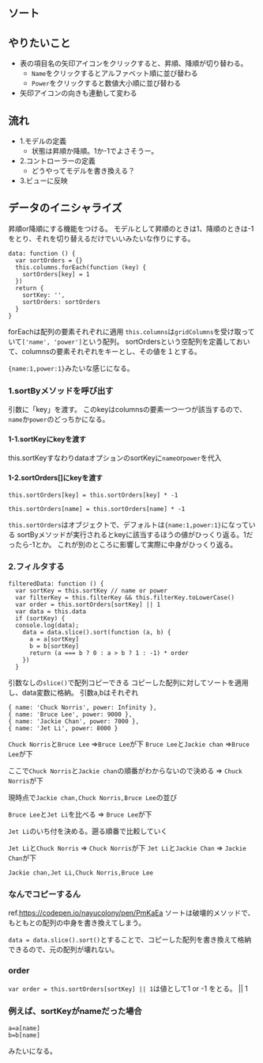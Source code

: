 ## ソート

## やりたいこと
- 表の項目名の矢印アイコンをクリックすると、昇順、降順が切り替わる。
  - `Name`をクリックするとアルファベット順に並び替わる
  - `Power`をクリックすると数値大小順に並び替わる
- 矢印アイコンの向きも連動して変わる

## 流れ
* 1.モデルの定義
  - 状態は昇順か降順。1か-1でよさそうー。
* 2.コントローラーの定義
  - どうやってモデルを書き換える？
* 3.ビューに反映

## データのイニシャライズ

昇順or降順にする機能をつける。
モデルとして昇順のときは1、降順のときは-1をとり、それを切り替えるだけでいいみたいな作りにする。

```
data: function () {
  var sortOrders = {}
  this.columns.forEach(function (key) {
    sortOrders[key] = 1
  })
  return {
    sortKey: '',
    sortOrders: sortOrders
  }
}
```

forEachは配列の要素それぞれに適用
`this.columns`は`gridColumns`を受け取っていて`['name', 'power']`という配列。
sortOrdersという空配列を定義しておいて、columnsの要素それぞれをキーとし、その値を１とする。

`{name:1,power:1}`みたいな感じになる。


### 1.sortByメソッドを呼び出す
引数に「key」を渡す。
このkeyはcolumnsの要素一つ一つが該当するので、`name`か`power`のどっちかになる。

#### 1-1.sortKeyにkeyを渡す
this.sortKeyすなわりdataオプションのsortKeyに`name`or`power`を代入
    
#### 1-2.sortOrders[]にkeyを渡す
`this.sortOrders[key] = this.sortOrders[key] * -1`

`this.sortOrders[name] = this.sortOrders[name] * -1`

`this.sortOrders`はオブジェクトで、デフォルトは`{name:1,power:1}`になっている
sortByメソッドが実行されるとkeyに該当するほうの値がひっくり返る。1だったら-1とか。
これが別のところに影響して実際に中身がひっくり返る。

### 2.フィルタする
```
filteredData: function () {
  var sortKey = this.sortKey // name or power
  var filterKey = this.filterKey && this.filterKey.toLowerCase()
  var order = this.sortOrders[sortKey] || 1
  var data = this.data
  if (sortKey) {
  console.log(data);
    data = data.slice().sort(function (a, b) {
      a = a[sortKey]
      b = b[sortKey]
      return (a === b ? 0 : a > b ? 1 : -1) * order
    })
  }
```

引数なしの`slice()`で配列コピーできる
コピーした配列に対してソートを適用し、data変数に格納。
引数a,bはそれぞれ

```
{ name: 'Chuck Norris', power: Infinity },
{ name: 'Bruce Lee', power: 9000 },
{ name: 'Jackie Chan', power: 7000 },
{ name: 'Jet Li', power: 8000 }
```
`Chuck Norris`と`Bruce Lee` =>`Bruce Lee`が下
`Bruce Lee`と`Jackie chan` =>`Bruce Lee`が下

ここで`Chuck Norris`と`Jackie chan`の順番がわからないので決める => `Chuck Norris`が下

現時点で`Jackie chan,Chuck Norris,Bruce Lee`の並び

`Bruce Lee`と`Jet Li`を比べる => `Bruce Lee`が下

`Jet Li`のいち付を決める。遡る順番で比較していく

`Jet Li`と`Chuck Norris` => `Chuck Norris`が下
`Jet Li`と`Jackie Chan` => `Jackie Chan`が下

`Jackie chan,Jet Li,Chuck Norris,Bruce Lee`

### なんでコピーするん

ref.https://codepen.io/nayucolony/pen/PmKaEa
ソートは破壊的メソッドで、もともとの配列の中身を書き換えてしまう。

`data = data.slice().sort()`とすることで、コピーした配列を書き換えて格納できるので、元の配列が壊れない。

### order
`var order = this.sortOrders[sortKey] || 1`は値として1 or -1 をとる。
|| 1




### 例えば、sortKeyがnameだった場合
```
a=a[name]
b=b[name]
```
みたいになる。


